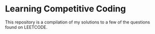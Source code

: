 # Learning Competitive Coding
This repository is a compilation of my solutions to a few of the questions found on LEETCODE.
